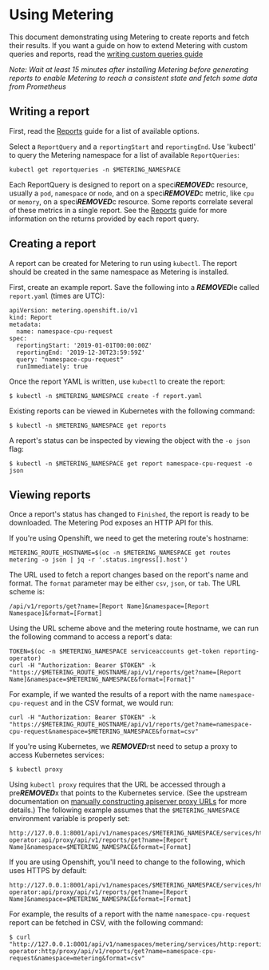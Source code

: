 # Using Metering

This document demonstrating using Metering to create reports and fetch their results.
If you want a guide on how to extend Metering with custom queries and reports, read the [writing custom queries guide][writing-custom-queries]

*Note: Wait at least 15 minutes after installing Metering before generating reports to enable Metering to reach a consistent state and fetch some data from Prometheus*

## Writing a report

First, read the [Reports][report-md] guide for a list of available options.

Select a `ReportQuery` and a `reportingStart` and `reportingEnd`.
Use 'kubectl' to query the Metering namespace for a list of available  `ReportQueries`:

```
kubectl get reportqueries -n $METERING_NAMESPACE
```

Each ReportQuery is designed to report on a speci***REMOVED***c resource, usually a `pod`, `namespace` or `node`, and on a speci***REMOVED***c metric, like `cpu` or `memory`, on a speci***REMOVED***c resource. Some reports correlate several of these metrics in a single report. See the [Reports][report-md] guide for more information on the returns provided by each report query.

## Creating a report

A report can be created for Metering to run using `kubectl`.
The report should be created in the same namespace as Metering is installed.

First, create an example report. Save the following into a ***REMOVED***le called `report.yaml` (times are UTC):

```
apiVersion: metering.openshift.io/v1
kind: Report
metadata:
  name: namespace-cpu-request
spec:
  reportingStart: '2019-01-01T00:00:00Z'
  reportingEnd: '2019-12-30T23:59:59Z'
  query: "namespace-cpu-request"
  runImmediately: true
```

Once the report YAML is written, use `kubectl` to create the report:

```
$ kubectl -n $METERING_NAMESPACE create -f report.yaml
```

Existing reports can be viewed in Kubernetes with the following command:

```
$ kubectl -n $METERING_NAMESPACE get reports
```

A report's status can be inspected by viewing the object with the `-o json`
flag:

```
$ kubectl -n $METERING_NAMESPACE get report namespace-cpu-request -o json
```

## Viewing reports

Once a report's status has changed to `Finished`, the report is ready to be
downloaded. The Metering Pod exposes an HTTP API for this.

If you're using Openshift, we need to get the metering route's hostname:
```
METERING_ROUTE_HOSTNAME=$(oc -n $METERING_NAMESPACE get routes metering -o json | jq -r '.status.ingress[].host')
```

The URL used to fetch a report changes based on the report's name and format.
The `format` parameter may be either `csv`, `json`, or `tab`. The URL scheme is:

```
/api/v1/reports/get?name=[Report Name]&namespace=[Report Namespace]&format=[Format]
```

Using the URL scheme above and the metering route hostname, we can run the following command to access a report's data:
```
TOKEN=$(oc -n $METERING_NAMESPACE serviceaccounts get-token reporting-operator)
curl -H "Authorization: Bearer $TOKEN" -k "https://$METERING_ROUTE_HOSTNAME/api/v1/reports/get?name=[Report Name]&namespace=$METERING_NAMESPACE&format=[Format]"
```

For example, if we wanted the results of a report with the name `namespace-cpu-request` and in the CSV format, we would run:
```
curl -H "Authorization: Bearer $TOKEN" -k "https://$METERING_ROUTE_HOSTNAME/api/v1/reports/get?name=namespace-cpu-request&namespace=$METERING_NAMESPACE&format=csv"
```

If you're using Kubernetes, we ***REMOVED***rst need to setup a proxy to access Kubernetes services:
```
$ kubectl proxy
```

Using `kubectl proxy` requires that the URL be accessed through a pre***REMOVED***x that
points to the Kubernetes service. (See the upstream documentation on
[manually constructing apiserver proxy URLs][accessing-services] for more details.) The following example assumes that the `$METERING_NAMESPACE` environment variable is properly set:

```
http://127.0.0.1:8001/api/v1/namespaces/$METERING_NAMESPACE/services/http:reporting-operator:api/proxy/api/v1/reports/get?name=[Report Name]&namespace=$METERING_NAMESPACE&format=[Format]
```

If you are using Openshift, you'll need to change to the following, which uses HTTPS by default:

```
http://127.0.0.1:8001/api/v1/namespaces/$METERING_NAMESPACE/services/https:reporting-operator:api/proxy/api/v1/reports/get?name=[Report Name]&namespace=$METERING_NAMESPACE&format=[Format]
```

For example, the results of a report with the name `namespace-cpu-request` report can be fetched in
CSV, with the following command:

```
$ curl "http://127.0.0.1:8001/api/v1/namespaces/metering/services/http:reporting-operator:http/proxy/api/v1/reports/get?name=namespace-cpu-request&namespace=metering&format=csv"
```


[accessing-services]: https://kubernetes.io/docs/tasks/administer-cluster/access-cluster-services/#manually-constructing-apiserver-proxy-urls
[report-md]: reports.md
[writing-custom-queries]: writing-custom-queries.md
